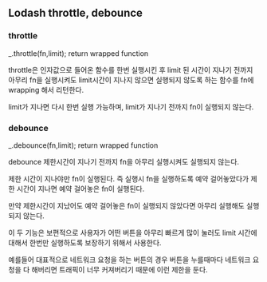 ## Lodash throttle, debounce

### throttle
_.throttle(fn,limit);
return wrapped function

throttle은 인자값으로 들어온 함수를 한번 실행시킨 후 limit 된 시간이 지나기 전까지 아무리 fn을 실행시켜도 limit시간이 지나지 않으면 실행되지 않도록 하는 함수를 fn에 wrapping 해서 리턴한다.

limit가 지나면 다시 한번 실행 가능하며, limit가 지나기 전까지 fn이 실행되지 않는다.
### debounce
_.debounce(fn,limit);
return wrapped function

debounce 제한시간이 지나기 전까지 fn을 아무리 실행시켜도 실행되지 않는다.

제한 시간이 지나야만 fn이 실행된다. 즉 실행시 fn을 실행하도록 예약 걸어놓았다가 제한 시간이 지나면 예약 걸어놓은 fn이 실행된다.

만약 제한시간이 지났어도 예약 걸어놓은 fn이 실행되지 않았다면 아무리 실행해도 실행되지 않는다.


이 두 기능은 보편적으로 사용자가 어떤 버튼을 아무리 빠르게 많이 눌러도 limit 시간에 대해서 한번만 실행하도록 보장하기 위해서 사용한다.

예를들어 대표적으로 네트워크 요청을 하는 버튼의 경우 버튼을 누를때마다 네트워크 요청을 다 해버리면 트래픽이 너무 커져버리기 때문에 이런 제한을 둔다.
